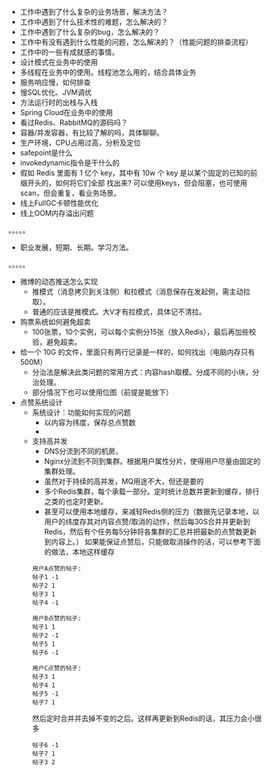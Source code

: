 - 工作中遇到了什么复杂的业务场景，解决方法？
- 工作中遇到了什么技术性的难题，怎么解决的？
- 工作中遇到了什么复杂的bug，怎么解决的？
- 工作中有没有遇到什么性能的问题，怎么解决的？（性能问题的排查流程）
- 工作中的一些有成就感的事情。
- 设计模式在业务中的使用
- 多线程在业务中的使用。线程池怎么用的，结合具体业务
- 服务响应慢，如何排查
- 慢SQL优化、JVM调优
- 方法运行时的出栈与入栈
- Spring Cloud在业务中的使用
- 看过Redis、RabbitMQ的源码吗？
- 容器/并发容器，有比较了解的吗，具体聊聊。
- 生产环境，CPU占用过高，分析及定位
- safepoint是什么
- invokedynamic指令是干什么的
- 假如 Redis 里面有 1 亿个 key，其中有 10w 个 key 是以某个固定的已知的前缀开头的，如何将它们全部 找出来? 可以使用keys，但会阻塞，也可使用scan，但会重复，看业务场景。
- 线上FullGC卡顿性能优化
- 线上OOM内存溢出问题

。。。。。

- 职业发展，短期、长期。学习方法。

。。。。。

- 微博的动态推送怎么实现
    - 推模式（消息拷贝到关注侧）和拉模式（消息保存在发起侧，需主动拉取）。
    - 普通的应该是推模式。大V才有拉模式，具体记不清拉。
- 购票系统如何避免超卖
    - 100张票，10个实例，可以每个实例分15张（放入Redis），最后再加些校验，避免超卖。
- 给一个 10G 的文件，里面只有两行记录是一样的，如何找出（电脑内存只有 500M）
    - 分治法是解决此类问题的常用方式：内容hash取模。分成不同的小块，分治处理。
    - 部分情况下也可以使用位图（前提是能放下）
- 点赞系统设计
    - 系统设计：功能如何实现的问题
        - 以内容为纬度，保存总点赞数
        -
    - 支持高并发
        - DNS分流到不同的机房。
        - Nginx分流到不同到集群。根据用户属性分片，使得用户尽量由固定的集群处理。
        - 虽然对于持续的高并发，MQ用途不大，但还是要的
        - 多个Redis集群，每个承载一部分。定时统计总数并更新到缓存，排行之类的也定时更新。
        - 甚至可以使用本地缓存，来减轻Redis侧的压力（数据先记录本地，以用户的纬度存其对内容点赞/取消的动作，然后每30S合并并更新到Redis，然后有个任务每5分钟将各集群的汇总并把最新的点赞数更新到内容上。）
      如果能保证点赞后，只能做取消操作的话，可以参考下面的做法，本地这样缓存  
      ```
      用户A点赞的帖子:
      帖子1 -1 
      帖子2 1 
      帖子3 1 
      帖子4 -1

      用户B点赞的帖子:
      帖子1 1 
      帖子2 -1 
      帖子5 1 
      帖子6 -1

      用户C点赞的帖子:
      帖子3 1 
      帖子4 1 
      帖子5 -1 
      帖子7 1
      ```
      然后定时合并并去掉不变的之后。这样再更新到Redis的话，其压力会小很多
      ```
      帖子6 -1
      帖子7 1
      帖子3 2
      ```
